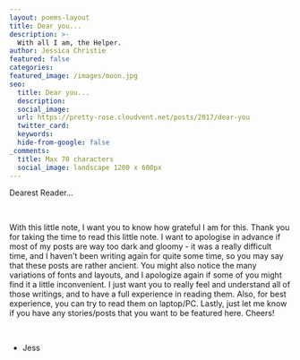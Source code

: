 ```yaml
---
layout: poems-layout
title: Dear you...
description: >-
  With all I am, the Helper.
author: Jessica Christie
featured: false
categories: 
featured_image: /images/moon.jpg
seo:
  title: Dear you...
  description:
  social_image:
  url: https://pretty-rose.cloudvent.net/posts/2017/dear-you
  twitter_card:
  keywords:
  hide-from-google: false
_comments:
  title: Max 70 characters
  social_image: landscape 1200 x 600px
---
```

Dearest Reader...

&nbsp;

With this little note, I want you to know how grateful I am for this.
Thank you for taking the time to read this little note.
I want to apologise in advance if most of my posts are way too dark and gloomy - it was a really difficult time, and I haven't been writing again for quite some time, so you may say that these posts are rather ancient.
You might also notice the many variations of fonts and layouts, and I apologize again if some of you might find it a little inconvenient. I just want you to really feel and understand all of those writings, and to have a full experience in reading them. Also, for best experience, you can try to read them on laptop/PC.
Lastly, just let me know if you have any stories/posts that you want to be featured here.
Cheers!

&nbsp;

- Jess